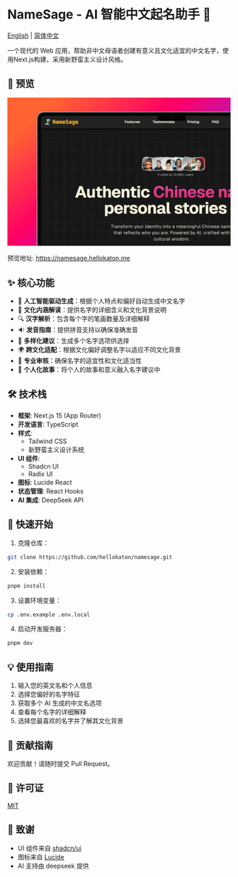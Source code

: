 # NameSage - AI 智能中文起名助手 🎯

[English](README.md) | [简体中文](README_zh.md)

一个现代的 Web 应用，帮助非中文母语者创建有意义且文化适宜的中文名字，使用Next.js构建，采用新野蛮主义设计风格。

## 📸 预览

![snipate_1.png](screenshots/snipate_1.png)

预览地址: https://namesage.hellokaton.me

## ✨ 核心功能

- 🤖 **人工智能驱动生成**：根据个人特点和偏好自动生成中文名字
- 🎯 **文化内涵解读**：提供名字的详细含义和文化背景说明
- 🔍 **汉字解析**：包含每个字的笔画数量及详细解释
- 🔉 **发音指南**：提供拼音支持以确保准确发音
- 🔄 **多样化建议**：生成多个名字选项供选择
- 🌍 **跨文化适配**：根据文化偏好调整名字以适应不同文化背景
- 💫 **专业审核**：确保名字的适宜性和文化适当性
- 📖 **个人化故事**：将个人的故事和意义融入名字建议中

## 🛠️ 技术栈

- **框架**: Next.js 15 (App Router)
- **开发语言**: TypeScript
- **样式**:
  - Tailwind CSS
  - 新野蛮主义设计系统
- **UI 组件**:
  - Shadcn UI
  - Radix UI
- **图标**: Lucide React
- **状态管理**: React Hooks
- **AI 集成**: DeepSeek API

## 🚀 快速开始

1. 克隆仓库：

```bash
git clone https://github.com/hellokaton/namesage.git
```

2. 安装依赖：

```bash
pnpm install
```

3. 设置环境变量：

```bash
cp .env.example .env.local
```

4. 启动开发服务器：

```bash
pnpm dev
```

## 💡 使用指南

1. 输入您的英文名和个人信息
2. 选择您偏好的名字特征
3. 获取多个 AI 生成的中文名选项
4. 查看每个名字的详细解释
5. 选择您最喜欢的名字并了解其文化背景

## 🤝 贡献指南

欢迎贡献！请随时提交 Pull Request。

## 📝 许可证

[MIT](LICENSE)

## 🙏 致谢

- UI 组件来自 [shadcn/ui](https://ui.shadcn.com)
- 图标来自 [Lucide](https://lucide.dev)
- AI 支持由 deepseek 提供
